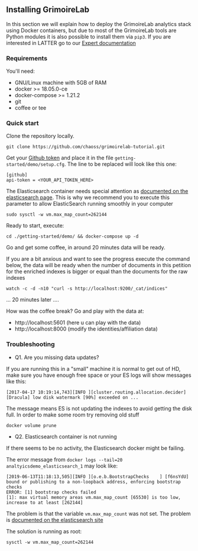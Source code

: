 ## Installing GrimoireLab

In this section we will explain how to deploy the GrimoireLab analytics stack using Docker containers, but
due to most of the GrimoireLab tools are Python modules it is also possible to install them via `pip3`. If
you are interested in LATTER go to our [Expert documentation](EXPERT.md)

### Requirements

You'll need:
* GNU/Linux machine with 5GB of RAM
* docker >= 18.05.0-ce
* docker-compose >= 1.21.2
* git
* coffee or tee

### Quick start

Clone the repository locally.
```
git clone https://github.com/chaoss/grimoirelab-tutorial.git
```

Get your [Github token](https://github.com/settings/tokens) and place it in the file `getting-started/demo/setup.cfg`. The line to be replaced will look like this one:
```
[github]
api-token = <YOUR_API_TOKEN_HERE>
```

The Elasticsearch container needs special attention as [documented on the elasticsearch page](https://www.elastic.co/guide/en/elasticsearch/reference/current/docker.html). This is why we recommend you to execute this parameter to allow ElasticSearch running smoothly in your computer
```
sudo sysctl -w vm.max_map_count=262144
```

Ready to start, execute:

```
cd ./getting-started/demo/ && docker-compose up -d
```


Go and get some coffee, in around 20 minutes data will be ready.

If you are a bit anxious and want to see the progress execute the command below, the data will be ready when
the number of documents in this petition for the enriched indexes is bigger or equal than the documents
for the raw indexes

```
watch -c -d -n10 "curl -s http://localhost:9200/_cat/indices"
```

... 20 minutes later ....

How was the coffee break? Go and play with the data at:
* http://localhost:5601 (here u can play with the data)
* http://localhost:8000 (modify the identities/affiliation data)

### Troubleshooting

* Q1. Are you missing data updates?

If you are running this in a "small" machine it is normal to get out of HD, make sure you have enough free space or your ES logs will show messages like this:
```
[2017-04-17 10:19:14,743][INFO ][cluster.routing.allocation.decider] [Dracula] low disk watermark [90%] exceeded on ...
```

The message means ES is not updating the indexes to avoid getting the disk full. In order to make some room try removing old stuff
```
docker volume prune
```

* Q2. Elasticsearch container is not running

If there seems to be no activity, the Elasticsearch docker might be failing.

The error message from `docker logs --tail=20 analtyicsdemo_elasticsearch_1` may look like:

```
[2019-06-13T11:18:13,505][INFO ][o.e.b.BootstrapChecks    ] [f6nsYdU] bound or publishing to a non-loopback address, enforcing bootstrap checks
ERROR: [1] bootstrap checks failed
[1]: max virtual memory areas vm.max_map_count [65530] is too low, increase to at least [262144]
```

The problem is that the variable `vm.max_map_count` was not set. The problem is [documented on the elasticsearch site](https://www.elastic.co/guide/en/elasticsearch/reference/current/docker.html)

The solution is running as root:

```
sysctl -w vm.max_map_count=262144
```
